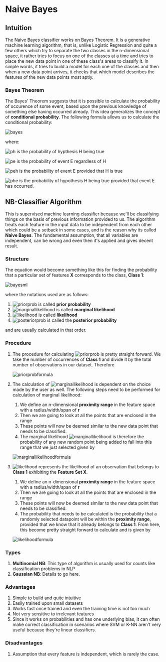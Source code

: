 # Naive Bayes

## Intuition

The Naive Bayes classifier works on Bayes Theorem. It is a generative machine learning algorithm, that is, unlike Logistic Regression and quite a few others which try to separate the two classes in the n-dimensional space, it rather tries to focus on one of the classes at a time and tries to place the new data point in one of these class's areas to classify it. In simple words, it tries to build a model for each one of the classes and then when a new data point arrives, it checks that which model describes the features of the new data points most aptly. 

### Bayes Theorem

The Bayes' Theorem suggests that it is possible to calculate the probability of occurence of some event, based upon the previous knowledge of something else having occurred already. This idea generalizes the concept of **conditional probability**. The following formula allows us to calculate the conditional probability:

![bayes](http://mathurl.com/yd5wgr73.png)

where:

![ph](http://mathurl.com/ydeqdel2.png) is the probability of hypthesis H being true

![pe](http://mathurl.com/y85hwz3k.png) is the probability of event E regardless of H

![peh](http://mathurl.com/ycu2debl.png) is the probability of event E provided that H is true

![phe](http://mathurl.com/y6wymudv.png) is the probability of hypothesis H being true provided that event E has occurred. 

## NB-Classifier Algorithm

This is supervised machine learning classifier because we'll be classifying things on the basis of previous information provided to us. The algorithm treats each feature in the input data to be independent from each other which could be a setback in some cases, and is the reason why its called **Naive Bayes**. The fundamental assumption, that all variables are independent, can be wrong and even then it's applied and gives decent result. 

### Structure

The equation would become something like this for finding the probability that a particular set of features **X** corresponds to the class, **Class 1**:

![bayesml](http://mathurl.com/y7c6qgbp.png)

where the notations used are as follows:

1. ![priorprob](http://mathurl.com/y76nhwxz.png) is called **prior probability**
2. ![marginallikelihood](http://mathurl.com/ycd77fxh.png) is called **marginal likelihood**
3. ![likelihood](http://mathurl.com/y7l54x5t.png) is called **likelihood**
4. ![posteriorprob](http://mathurl.com/yaenwjzj.png) is called the **posterior probability**

and are usually calculated in that order.

### Procedure 

1. The procedure for calculating ![priorprob](http://mathurl.com/y76nhwxz.png) is pretty straight forward. We take the number of occurrences of **Class 1** and divide it by the total number of observations in our dataset. Therefore

	![priorprobformula](http://mathurl.com/yckqgn5y.png) 

2. The calculation of ![marginallikelihood](http://mathurl.com/ycd77fxh.png) is dependent on the choice made by the user as well. The following steps need to be performed for calculation of marginal likelihood:
	1. We define an n-dimensional **proximity range** in the feature space with a radius/width/span of **r**
	2. Then we are going to look at all the points that are enclosed in the range
	3. These points will now be deemed similar to the new data point that needs to be classified.
	4. The marginal likelihood ![marginallikelihood](http://mathurl.com/ycd77fxh.png) is therefore the probability of any new random point being added to fall into this range that we just selected given by

	![marginallikelihoodformula](http://mathurl.com/y8s9mo57.png)
	
3. ![likelihood](http://mathurl.com/y7l54x5t.png) represents the likelihood of an observation that belongs to **Class 1** exhibiting the **Feature Set X**. 
	
	1. We define an n-dimensional **proximity range** in the feature space with a radius/width/span of **r**
	2. Then we are going to look at all the points that are enclosed in the range
	3. These points will now be deemed similar to the new data point that needs to be classified.
	4. The probability that needs to be calculated is the probability that a randomly selected datapoint will be within the **proximity range**, provided that we know that it already belongs to **Class 1**. From here, this become pretty straight forward to calculate and is given by
	
	![likelihoodformula](http://mathurl.com/yd4pdpnw.png)

### Types

1. **Multinomial NB**: This type of algorithm is usually used for counts like classification problems in NLP
2. **Gaussian NB**: Details to go here. 
	

### Advantages

1. Simple to build and quite intuitive
2. Easily trained upon small datasets
3. Works fast once trained and even the training time is not too much
4. Not very sensitive to irrelevant features
5. Since it works on probabilities and has one underlying bias, it can often make correct classification in scenarios where SVM or K-NN aren't very useful because they're linear classifiers.

### Disadvantages

1. Assumption that every feature is independent, which is rarely the case. 

